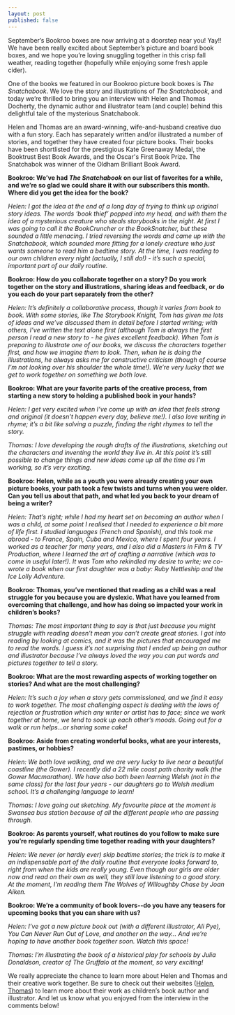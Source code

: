 ```yaml
---
layout: post
published: false
---
```

September’s Bookroo boxes are now arriving at a doorstep near you! Yay!! We have been really excited about September’s picture and board book boxes, and we hope you’re loving snuggling together in this crisp fall weather, reading together (hopefully while enjoying some fresh apple cider). 

One of the books we featured in our Bookroo picture book boxes is _The Snatchabook_. We love the story and illustrations of _The Snatchabook_, and today we’re thrilled to bring you an interview with Helen and Thomas Docherty, the dynamic author and illustrator team (and couple) behind this delightful tale of the mysterious Snatchabook.

Helen and Thomas are an award-winning, wife-and-husband creative duo with a fun story. Each has separately written and/or illustrated a number of stories, and together they have created four picture books. Their books have been shortlisted for the prestigious Kate Greenaway Medal, the Booktrust Best Book Awards, and the Oscar's First Book Prize. The Snatchabok was winner of the Oldham Brilliant Book Award.

**Bookroo: We’ve had _The Snatchabook_ on our list of favorites for a while, and we’re so glad we could share it with our subscribers this month. Where did you get the idea for the book?**

_Helen: I got the idea at the end of a long day of trying to think up original story ideas. The words ‘book thief’ popped into my head, and with them the idea of a mysterious creature who steals storybooks in the night. At first I was going to call it the BookCruncher or the BookSnatcher, but these sounded a little menacing. I tried reversing the words and came up with the Snatchabook, which sounded more fitting for a lonely creature who just wants someone to read him a bedtime story. At the time, I was reading to our own children every night (actually, I still do!) - it’s such a special, important part of our daily routine._

**Bookroo: How do you collaborate together on a story? Do you work together on the story and illustrations, sharing ideas and feedback, or do you each do your part separately from the other?**

_Helen: It’s definitely a collaborative process, though it varies from book to book. With some stories, like The Storybook Knight, Tom has given me lots of ideas and we’ve discussed them in detail before I started writing; with others, I’ve written the text alone first (although Tom is always the first person I read a new story to - he gives excellent feedback). When Tom is preparing to illustrate one of our books, we discuss the characters together first, and how we imagine them to look. Then, when he is doing the illustrations, he always asks me for constructive criticism (though of course I’m not looking over his shoulder the whole time!). We’re very lucky that we get to work together on something we both love._

**Bookroo: What are your favorite parts of the creative process, from starting a new story to holding a published book in your hands?**

_Helen: I get very excited when I’ve come up with an idea that feels strong and original (it doesn’t happen every day, believe me!). I also love writing in rhyme; it’s a bit like solving a puzzle, finding the right rhymes to tell the story._

_Thomas: I love developing the rough drafts of the illustrations, sketching out the characters and inventing the world they live in. At this point it’s still possible to change things and new ideas come up all the time as I’m working, so it’s very exciting._

**Bookroo: Helen, while as a youth you were already creating your own picture books, your path took a few twists and turns when you were older. Can you tell us about that path, and what led you back to your dream of being a writer?**

_Helen: That’s right; while I had my heart set on becoming an author when I was a child, at some point I realised that I needed to experience a bit more of life first. I studied languages (French and Spanish), and this took me abroad - to France, Spain, Cuba and Mexico, where I spent four years. I worked as a teacher for many years, and I also did a Masters in Film & TV Production, where I learned the art of crafting a narrative (which was to come in useful later!). It was Tom who rekindled my desire to write; we co-wrote a book when our first daughter was a baby: Ruby Nettleship and the Ice Lolly Adventure._

**Bookroo: Thomas, you’ve mentioned that reading as a child was a real struggle for you because you are dyslexic. What have you learned from overcoming that challenge, and how has doing so impacted your work in children’s books?**

_Thomas: The most important thing to say is that just because you might struggle with reading doesn’t mean you can’t create great stories. I got into reading by looking at comics, and it was the pictures that encouraged me to read the words. I guess it’s not surprising that I ended up being an author and illustrator because I’ve always loved the way you can put words and pictures together to tell a story._

**Bookroo: What are the most rewarding aspects of working together on stories? And what are the most challenging?**

_Helen: It’s such a joy when a story gets commissioned, and we find it easy to work together. The most challenging aspect is dealing with the lows of rejection or frustration which any writer or artist has to face; since we work together at home, we tend to soak up each other’s moods. Going out for a walk or run helps...or sharing some cake!_

**Bookroo: Aside from creating wonderful books, what are your interests, pastimes, or hobbies?**

_Helen: We both love walking, and we are very lucky to live near a beautiful coastline (the Gower). I recently did a 22 mile coast path charity walk (the Gower Macmarathon). We have also both been learning Welsh (not in the same class) for the last four years - our daughters go to Welsh medium school. It’s a challenging language to learn!_

_Thomas: I love going out sketching. My favourite place at the moment is Swansea bus station because of all the different people who are passing through._

**Bookroo: As parents yourself, what routines do you follow to make sure you’re regularly spending time together reading with your daughters?**

_Helen: We never (or hardly ever) skip bedtime stories; the trick is to make it an indispensable part of the daily routine that everyone looks forward to, right from when the kids are really young. Even though our girls are older now and read on their own as well, they still love listening to a good story. At the moment, I’m reading them The Wolves of Willoughby Chase by Joan Aiken._

**Bookroo: We’re a community of book lovers--do you have any teasers for upcoming books that you can share with us?**

_Helen: I’ve got a new picture book out (with a different illustrator, Ali Pye), You Can Never Run Out of Love, and another on the way… And we’re hoping to have another book together soon. Watch this space!_

_Thomas: I’m illustrating the book of a historical play for schools by Julia Donaldson, creator of The Gruffalo at the moment, so very exciting!_
 
We really appreciate the chance to learn more about Helen and Thomas and their creative work together. Be sure to check out their websites ([Helen](http://www.helendocherty.com/), [Thomas](http://www.thomasdocherty.co.uk/)) to learn more about their work as children’s book author and illustrator. And let us know what you enjoyed from the interview in the comments below!

